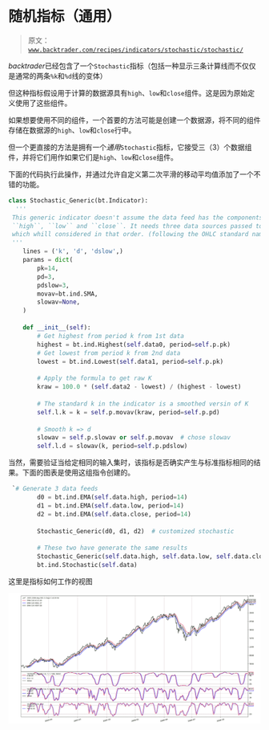 # 随机指标（通用）

> 原文：[`www.backtrader.com/recipes/indicators/stochastic/stochastic/`](https://www.backtrader.com/recipes/indicators/stochastic/stochastic/)

*backtrader*已经包含了一个`Stochastic`指标（包括一种显示三条计算线而不仅仅是通常的两条`%k`和`%d`线的变体）

但这种指标假设用于计算的数据源具有`high`、`low`和`close`组件。这是因为原始定义使用了这些组件。

如果想要使用不同的组件，一个首要的方法可能是创建一个数据源，将不同的组件存储在数据源的`high`、`low`和`close`行中。

但一个更直接的方法是拥有一个*通用*`Stochastic`指标，它接受三（3）个数据组件，并将它们用作如果它们是`high`、`low`和`close`组件。

下面的代码执行此操作，并通过允许自定义第二次平滑的移动平均值添加了一个不错的功能。

```py
class Stochastic_Generic(bt.Indicator):
  '''
 This generic indicator doesn't assume the data feed has the components
 ``high``, ``low`` and ``close``. It needs three data sources passed to it,
 which whill considered in that order. (following the OHLC standard naming)
 '''
    lines = ('k', 'd', 'dslow',)
    params = dict(
        pk=14,
        pd=3,
        pdslow=3,
        movav=bt.ind.SMA,
        slowav=None,
    )

    def __init__(self):
        # Get highest from period k from 1st data
        highest = bt.ind.Highest(self.data0, period=self.p.pk)
        # Get lowest from period k from 2nd data
        lowest = bt.ind.Lowest(self.data1, period=self.p.pk)

        # Apply the formula to get raw K
        kraw = 100.0 * (self.data2 - lowest) / (highest - lowest)

        # The standard k in the indicator is a smoothed versin of K
        self.l.k = k = self.p.movav(kraw, period=self.p.pd)

        # Smooth k => d
        slowav = self.p.slowav or self.p.movav  # chose slowav
        self.l.d = slowav(k, period=self.p.pdslow)
```

当然，需要验证当给定相同的输入集时，该指标是否确实产生与标准指标相同的结果。下面的图表是使用这组指令创建的。

```py
 `# Generate 3 data feeds
        d0 = bt.ind.EMA(self.data.high, period=14)
        d1 = bt.ind.EMA(self.data.low, period=14)
        d2 = bt.ind.EMA(self.data.close, period=14)

        Stochastic_Generic(d0, d1, d2)  # customized stochastic

        # These two have generate the same results
        Stochastic_Generic(self.data.high, self.data.low, self.data.close)
        bt.ind.Stochastic(self.data)
```

这里是指标如何工作的视图

![通用随机指标视图](img/4919bda0d0bcda338e19901f6d0dd897.png)
